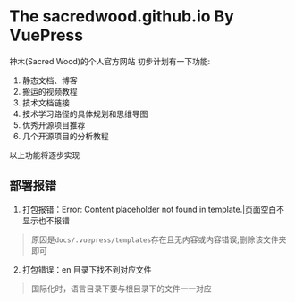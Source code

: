 # The sacredwood.github.io By VuePress

神木(Sacred Wood)的个人官方网站
初步计划有一下功能:

1. 静态文档、博客
2. 搬运的视频教程
3. 技术文档链接
4. 技术学习路径的具体规划和思维导图
5. 优秀开源项目推荐
6. 几个开源项目的分析教程

以上功能将逐步实现

## 部署报错

1. 打包报错：Error: Content placeholder not found in template.|页面空白不显示也不报错

> 原因是`docs/.vuepress/templates`存在且无内容或内容错误;删除该文件夹即可

2. 打包错误：en 目录下找不到对应文件

> 国际化时，语言目录下要与根目录下的文件一一对应
